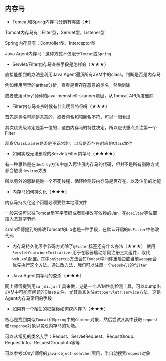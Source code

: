 ## 内存马

- Tomcat和Spring内存马分别有哪些（★）

Tomcat内存马有：Filter型，Servlet型，Listener型

Spring内存马有：Controller型，Interceptor型

Java Agent内存马：这种方式不仅限于`Tomcat`或`Spring`



- Servlet/Filter内存马查杀手段是怎样的（★★★）

直接能想到的办法是利用Java Agent遍历所有JVM中的class，判断是否是内存马

例如使用阿里的arthas分析，查看是否存在恶意的类名，然后删除

或者使用c0ny1师傅的java-memshell-scanner项目，从Tomcat API角度删除



- Filter内存马查杀时候有什么明显特征吗（★★★）

首先是类名可能是恶意的，或者包名和项目名不符，可以一眼看出

其次优先级肯定是第一位的，这由内存马的特性决定，所以应该重点关注第一个Filter

观察ClassLoader是否是不正常的，以及是否存在对应的Class文件



- 如何实现无法删除的Servlet/Filter内存马（★★★★）

有一种思路是在`destroy`方法中加入再注册内存马的代码，但并不是所有删除方式都会触发`destroy`方法

所以另外的思路是跑一个不死线程，循环检测该内存马是否存在，以及注册的功能



- 内存马如何持久化（★★★）

内存马持久化这个问题必须要往本地写文件

一般来说可以往Tomcat里写字节码或者直接改写依赖的Jar，在`doFilter`等位置插入恶意字节码

4ra1n师傅提到的修改Tomcat的Lib也是一种手段，在默认开启的`WsFilter`中修改代码



- 内存马持久化写字节码方式除了`@Filter`标签还有什么办法（★★★）
使用`ServletContainerInitializer`用于在容器启动阶段注册三大组件，取代`web.xml`配置。其中`onStartup`方法会在`Tomcat`中间件重启加载当前`webapp`会优先执行这个方法。通过改方法，我们可以注册一个`webshell`的`filter`



- Java Agent内存马的查杀（★★★）

网上师傅提到用`sa-jdi.jar`工具来做，这是一个JVM性能检测工具，可以dump出JVM中可能有问题的Class文件，尤其重点关注`HttpServletr.service`方法，这是Agent内存马常用的手段



- 如果有一个陌生的框架你如何挖内存马（★★★）

核心是找到类似`Tomcat`和`Spring`中的`Context`对象，然后尝试从其中获取`request`和`response`对象以实现内存马的功能。

可以从常见的类名入手：Requst、ServletRequest、RequstGroup、RequestInfo、RequestGroupInfo等等

可以参考c0ny1师傅的`java-object-searcher`项目，半自动搜索`request`对象